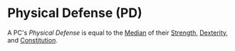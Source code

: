 # Physical Defense (PD)

A PC's *Physical Defense* is equal to the [Median](../../Game%20Procedures/Core%20Procedures/Half.md#Median) of their [Strength](../The%20Ability%20Scores/Strength.md), [Dexterity](../The%20Ability%20Scores/Dexterity.md), and [Constitution](../The%20Ability%20Scores/Constitution.md).
